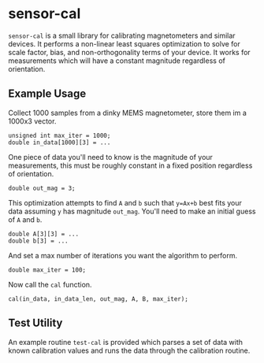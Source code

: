 # sensor-cal
`sensor-cal` is a small library for calibrating magnetometers and similar devices. It performs a non-linear least squares optimization to solve for scale factor, bias, and non-orthogonality terms of your device. It works for measurements which will have a constant magnitude regardless of orientation.

## Example Usage
Collect 1000 samples from a dinky MEMS magnetometer, store them im a 1000x3 vector.

```
unsigned int max_iter = 1000;
double in_data[1000][3] = ...
```

One piece of data you'll need to know is the magnitude of your measurements, this must be roughly constant in a fixed position regardless of orientation.

```
double out_mag = 3;
```

This optimization attempts to find `A` and `b` such that `y=Ax+b` best fits your data assuming `y` has magnitude `out_mag`. You'll need to make an initial guess of `A` and `b`.

```
double A[3][3] = ...
double b[3] = ...
```

And set a max number of iterations you want the algorithm to perform.

```
double max_iter = 100;
```

Now call the `cal` function.

```
cal(in_data, in_data_len, out_mag, A, B, max_iter);
```

## Test Utility
An example routine `test-cal` is provided which parses a set of data with known calibration values and runs the data through the calibration routine.
